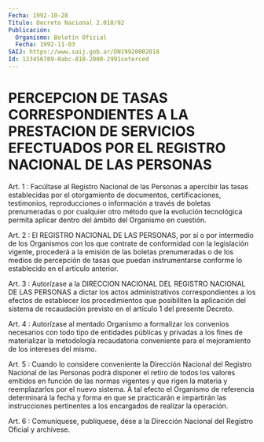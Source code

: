 ```yaml
---
Fecha: 1992-10-28
Título: Decreto Nacional 2.018/92
Publicación:
  Organismo: Boletín Oficial
  Fecha: 1992-11-03
SAIJ: https://www.saij.gob.ar/DN19920002018
Id: 123456789-0abc-810-2000-2991soterced
---
```

# PERCEPCION DE TASAS CORRESPONDIENTES A LA PRESTACION DE SERVICIOS EFECTUADOS POR EL REGISTRO NACIONAL DE LAS PERSONAS

<a id="1"></a>
Art.  1  :  Facúltase  al  Registro Nacional de las Personas a apercibir las tasas establecidas por el otorgamiento de documentos,   certificaciones,  testimonios,    reproducciones    o información a  través  de boletas prenumeradas o por cualquier otro método que la evolución  tecnológica  permita  aplicar  dentro  del ámbito del Organismo en cuestión.

<a id="2"></a>
Art.  2  :  El REGISTRO NACIONAL DE LAS PERSONAS, por sí o por intermedio de los  Organismos  con  los que contrate de conformidad con la legislación vigente, procederá  a  la emisión de las boletas prenumeradas  o de los medios de percepción  de  tasas  que  puedan instrumentarse  conforme  lo  establecido  en el artículo anterior.

<a id="3"></a>
Art.  3  :  Autorízase  a  la  DIRECCION NACIONAL DEL REGISTRO NACIONAL  DE  LAS  PERSONAS  a  dictar  los  actos  administrativos correspondientes  a  los efectos de establecer  los  procedimientos que posibiliten la aplicación  del  sistema de recaudación previsto en el artículo 1 del presente Decreto.

<a id="4"></a>
Art.  4  :  Autorízase  al  mentado Organismo a formalizar los convenios  necesarios  con  todo  tipo   de  entidades  públicas  y privadas  a  los fines de materializar la metodología  recaudatoria conveniente para  el  mejoramiento  de  los  intereses  del  mismo.

<a id="5"></a>
Art. 5 : Cuando lo considere conveniente la Dirección Nacional del Registro  Nacional  de las Personas podrá disponer el retiro de todos los valores emitidos  en función de las normas vigentes y que rigen  la materia y reemplazarlos  por  el  nuevo  sistema.  A  tal efecto el  Organismo  de referencia determinará la fecha y forma en que se practicarán e impartirán  las  instrucciones  pertinentes  a los encargados de realizar la operación.

<a id="6"></a>
Art. 6 : Comuníquese, publíquese, dése a la Dirección Nacional del Registro Oficial y archívese.